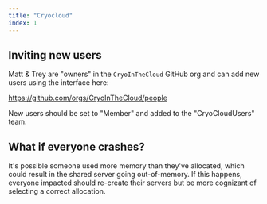 ```yaml
---
title: "Cryocloud"
index: 1
---
```


## Inviting new users

Matt & Trey are "owners" in the `CryoInTheCloud` GitHub org and can add new users using
the interface here:

https://github.com/orgs/CryoInTheCloud/people

New users should be set to "Member" and added to the "CryoCloudUsers" team.


<!-- alex ignore crashes -->
## What if everyone crashes?

It's possible someone used more memory than they've allocated, which could result in the
shared server going out-of-memory. If this happens, everyone impacted should re-create
their servers but be more cognizant of selecting a correct allocation.
